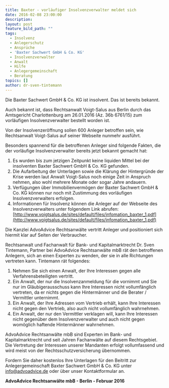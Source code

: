 ```yaml
---
title: Baxter - vorläufiger Insolvenzverwalter meldet sich
date: 2016-02-08 23:00:00
description:
layout: post
feature_bild_path: ""
tags:
  - Insolvenz
  - Anlegerschutz
  - Ansprüche
  - 'Baxter Sachwert GmbH & Co. KG'
  - Insolvenzverwalter
  - Anwalt
  - Hilfe
  - Anlegergemeinschaft
  - Beratung
topics: []
author: dr-sven-tintemann
---
```



Die Baxter Sachwert GmbH & Co. KG ist insolvent. Das ist bereits bekannt.

Auch bekannt ist, dass Rechtsanwalt Voigt-Salus aus Berlin durch das Amtsgericht Charlottenburg am 26.01.2016 (Az. 36b 6761/15) zum vorläufigen Insolvenzverwalter bestellt worden ist.

Von der Insolvenzeröffnung sollen 600 Anleger betroffen sein, wie Rechtsanwalt Voigt-Salus auf seiner Webseite nunmehr ausführt.

Besonders spannend für die betroffenen Anleger sind folgende Fakten, die der vorläufige Insolvenzverwalter bereits jetzt bekannt gemacht hat:

1. Es wurden bis zum jetzigen Zeitpunkt keine liquiden Mittel bei der insolventen Baxter Sachwert GmbH & Co. KG gefunden.
2. Die Aufarbeitung der Unterlagen sowie die Klärung der Hintergründe der Krise werden laut Anwalt Voigt-Salus noch einige Zeit in Anspruch nehmen, also wohl mehrere Monate oder sogar Jahre andauern.
3. Verfügungen über Immobilienvermögen der Baxter Sachwert GmbH & Co. KG können nur noch mit Zustimmung des vorläufigen Insolvenzverwalters erfolgen.
4. Informationen für Insolvenz können die Anleger auf der Webseite des Insolvenzverwalters unter folgendem Link abrufen: [http://www.voigtsalus.de/sites/default/files/infomation_baxter_1.pdf](http://www.voigtsalus.de/sites/default/files/infomation_baxter_1.pdf)

Die Kanzlei AdvoAdvice Rechtsanwälte vertritt Anleger und positioniert sich hiermit klar auf Seiten der Verbraucher.

Rechtsanwalt und Fachanwalt für Bank- und Kapitalmarktrecht Dr. Sven Tintemann, Partner bei AdvoAdvice Rechtsanwälte mbB rät den betroffenen Anlegern, sich an einen Experten zu wenden, der sie in alle Richtungen vertreten kann. Tintemann rät folgendes:

1. Nehmen Sie sich einen Anwalt, der Ihre Interessen gegen alle Verfahrensbeteiligten vertritt.
2. Ein Anwalt, der nur die Insolvenzanmeldung für die vornimmt und Sie nur im Gläubigerausschuss kann Ihre Interessen nicht vollumfänglich vertreten, da er nichts gegen die Hintermänner und die Berater / Vermittler unternimmt.
3. Ein Anwalt, der Ihre Adressen vom Vertrieb erhält, kann Ihre Interessen nicht gegen den Vertrieb, also auch nicht vollumfänglich wahrnehmen.
4. Ein Anwalt, der nur den Vermittler verklagen will, kann Ihre Interessen nicht gegenüber dem Insolvenzverwalter und auch nicht gegen womöglich haftende Hintermänner wahrnehmen.

AdvoAdvice Rechtsanwälte mbB sind Experten im Bank- und Kapitalmarktrecht und seit Jahren Fachanwälte auf diesem Rechtsgebiet. Die Vertretung der Interessen unserer Mandanten erfolgt vollumfassend und wird meist von der Rechtsschutzversicherung übernommen.

Fordern Sie daher kostenlos Ihre Unterlagen für den Beitritt zur Anlegergemeinschaft Baxter Sachwert GmbH & Co. KG unter [&#105;&#110;&#102;&#111;&#064;&#097;&#100;&#118;&#111;&#097;&#100;&#118;&#105;&#099;&#101;&#046;&#100;&#101;](&#109;&#097;&#105;&#108;&#116;&#111;:&#105;&#110;&#102;&#111;&#064;&#097;&#100;&#118;&#111;&#097;&#100;&#118;&#105;&#099;&#101;&#046;&#100;&#101;) oder über unser Kontaktformular an.

**AdvoAdvice Rechtsanwälte mbB - Berlin - Februar 2016**
